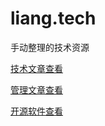 # liang.tech
手动整理的技术资源

[技术文章查看](https://github.com/liangxiong/liang.tech/blob/master/p.md)

[管理文章查看](https://github.com/liangxiong/liang.tech/blob/master/manage.md)

[开源软件查看](https://github.com/liangxiong/liang.tech/blob/master/app.md)
